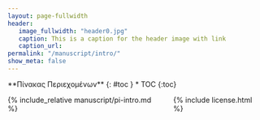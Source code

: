 ```yaml
---
layout: page-fullwidth
header:
   image_fullwidth: "header0.jpg"
   caption: This is a caption for the header image with link
   caption_url:
permalink: "/manuscript/intro/"
show_meta: false
---
```



<div class="row">
<div class="medium-4 medium-push-8 columns" markdown="1">
<div class="panel radius" markdown="1">
**Πίνακας Περιεχομένων**
{: #toc }
*  TOC
{:toc}
</div>
</div><!-- /.medium-4.columns -->

<div class="medium-8 medium-pull-4 columns" markdown="1">

{% include_relative manuscript/pi-intro.md %}

{% include license.html %}

</div><!-- /.medium-8.columns -->
</div><!-- /.row -->
